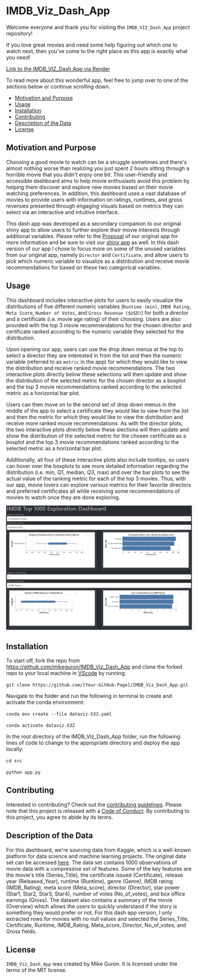 # IMDB_Viz_Dash_App

Welcome everyone and thank you for visiting the `IMDB_VIZ_Dash_App` project repository!

If you love great movies and need some help figuring out which one to watch next, then you've come to the right place as this app is exactly what you need!

[Link to the IMDB_VIZ_Dash App via Render](https://imdb-viz-dash-app.onrender.com)

To read more about this wonderful app, feel free to jump over to one of the sections below or continue scrolling down.

- [Motivation and Purpose](#motivation-and-purpose)
- [Usage](#usage)
- [Installation](#installation)
- [Contributing](#contributing)
- [Description of the Data](#description-of-the-data)
- [License](#license)

## Motivation and Purpose

Choosing a good movie to watch can be a struggle sometimes and there's almost nothing worse than realizing you just spent 2 hours sitting through a horrible movie that you didn't enjoy one bit. This user-friendly and accessible dashboard aims to help movie enthusiasts avoid this problem by helping them discover and explore new movies based on their movie watching preferences. In addition, this dashboard uses a vast database of movies to provide users with information on ratings, runtimes, and gross revenues presented through engaging visuals based on metrics they can select via an interactive and intuitive interface.  

This dash app was developed as a secondary companion to our original shiny app to allow users to further explore their movie interests through additional variables.  Please refer to the [Proposal](https://github.com/UBC-MDS/IMDB_Viz_R/blob/main/reports/proposal.md) of our original app for more information and be sure to visit our [shiny app](https://arjunrk.shinyapps.io/IMDB_Viz_R/) as well.  In this dash version of our app I chose to focus more on some of the unused variables from our original app, namely `Director` and `Certificate`, and allow users to pick which numeric variable to visualize as a distribution and receive movie recommendations for based on these two categorical variables.

## Usage

This dashboard includes interactive plots for users to easily visualize the distributions of five different numeric variables (`Runtime (min)`, `IMDB Rating`, `Meta Score`, `Number of Votes`, and `Gross Revenue ($USD)`) for both a director and a certificate (i.e. movie age rating) of their choosing.  Users are also provided with the top 3 movie recommendations for the chosen director and certificate ranked according to the numeric variable they selected for the distribution.

Upon opening our app, users can use the drop down menus at the top to select a director they are interested in from the list and then the numeric variable (referred to as `metric` in the app) for which they would like to view the distribution and receive ranked movie recommendations.  The two interactive plots directly below these selections will then update and show the distribution of the selected metric for the chosen director as a boxplot and the top 3 movie recommendations ranked according to the selected metric as a horizontal bar plot.  

Users can then move on to the second set of drop down menus in the middle of the app to select a certificate they would like to view from the list and then the metric for which they would like to view the distribution and receive more ranked movie recommendations.  As with the director plots, the two interactive plots directly below these slections will then update and show the distribution of the selected metric for the chosen certificate as a boxplot and the top 3 movie recommendations ranked according to the selected metric as a horizontal bar plot.  

Additionally, all four of these interactive plots also include tooltips, so users can hover over the boxplots to see more detailed information regarding the distribution (i.e. min, Q1, median, Q3, max) and over the bar plots to see the actual value of the ranking metric for each of the top 3 movies.  Thus, with our app, movie lovers can explore various metrics for their favorite directors and preferred certificates all while receiving some recommendations of movies to watch once they are done exploring.

<img src="images/App_Image.JPG"/>

## Installation

To start off, fork the repo from <https://github.com/mikeguron/IMDB_Viz_Dash_App> and clone the forked repo to your local machine in [VScode](https://code.visualstudio.com/download) by running:

`git clone https://github.com/[Your-GitHub-Page]/IMDB_Viz_Dash_App.git`

Navigate to the folder and run the following in terminal to create and activate the conda environment:

`conda env create --file dataviz-532.yaml`

`conda activate dataviz-532`

In the root directory of the IMDB_Viz_Dash_App folder, run the following lines of code to change to the appropriate directory and deploy the app locally:

`cd src`

`python app.py`

## Contributing

Interested in contributing? Check out the [contributing guidelines](https://github.com/mikeguron/IMDB_Viz_Dash_App/blob/main/CONTRIBUTING.md). Please note that this project is released with a [Code of Conduct](https://github.com/mikeguron/IMDB_Viz_Dash_App/blob/main/CODE_OF_CONDUCT.md). By contributing to this project, you agree to abide by its terms.

## Description of the Data

For this dashboard, we're sourcing data from Kaggle, which is a well-known platform for data science and machine learning projects. The original data set can be accessed [here](https://www.kaggle.com/datasets/harshitshankhdhar/imdb-dataset-of-top-1000-movies-and-tv-shows). The data set contains 1000 observations of movie data with a compressive set of features. Some of the key features are the movie's title (Series_Title), the certificate issued (Certificate), release year (Released_Year), runtime (Runtime), genre (Genre), IMDB rating (IMDB_Rating), meta score (Meta_score), director (Director), star power (Star1, Star2, Star3, Star4), number of votes (No_of_votes), and box office earnings (Gross). The dataset also contains a summary of the movie (Overview) which allows the users to quickly understand if the story is something they would prefer or not. For this dash app version, I only extracted rows for movies with no null values and selected the Series_Title, Certificate, Runtime, IMDB_Rating, Meta_score, Director, No_of_votes, and Gross fields.

## License

`IMDB_Viz_Dash_App` was created by Mike Guron. It is licensed under the terms of the MIT license.
